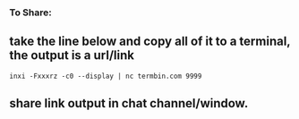 ### **To Share**:

## take the line below and copy all of it to a terminal, the output is a url/link

`inxi -Fxxxrz -c0 --display | nc termbin.com 9999`

## share link output in chat channel/window.
